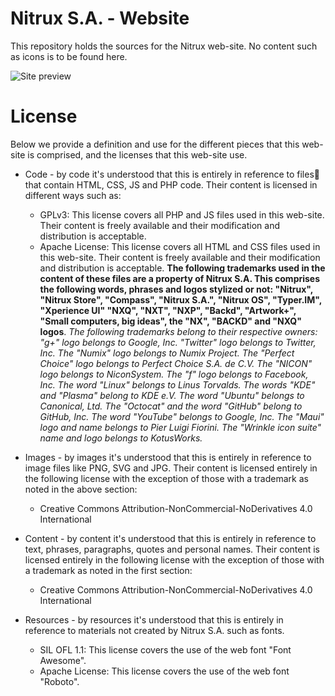 Nitrux S.A. - Website
==============

This repository holds the sources for the Nitrux web-site. No content such as icons is to be found here.

![Site preview](http://i.imgur.com/VTs0IFw.png "Nitrux S.A. web-site")

License
==============

Below we provide a definition and use for the different pieces that this web-site is comprised, and the licenses that this web-site use.

* Code - by code it's understood that this is entirely in reference to files that contain HTML, CSS, JS and PHP code. Their content is licensed in different ways such as:
    
    * GPLv3: This license covers all PHP and JS files used in this web-site. Their content is freely available and their modification and distribution is acceptable.
    * Apache License: This license covers all HTML and CSS files used in this web-site. Their content is freely available and their modification and distribution is acceptable. **The following trademarks used in the content of these files are a property of Nitrux S.A. This comprises the following words, phrases and logos stylized or not: "Nitrux", "Nitrux Store", "Compass",  "Nitrux S.A.", "Nitrux OS", "Typer.IM", "Xperience UI" "NXQ", "NXT", "NXP", "Backd", "Artwork+", "Small computers, big ideas", the "NX", "BACKD" and "NXQ" logos**. *The following trademarks belong to their respective    owners: "g+" logo belongs to Google, Inc. "Twitter" logo belongs to Twitter, Inc. The "Numix" logo belongs to Numix Project. The "Perfect Choice" logo belongs to Perfect Choice S.A. de C.V. The "NICON" logo belongs to NiconSystem. The "f" logo belongs to Facebook, Inc. The word "Linux" belongs to Linus Torvalds. The words "KDE" and "Plasma" belong to KDE e.V. The word "Ubuntu" belongs to Canonical, Ltd. The "Octocat" and the word "GitHub" belong to GitHub, Inc. The word "YouTube" belongs to Google, Inc. The "Maui" logo and name belongs to Pier Luigi Fiorini. The "Wrinkle icon suite" name and logo belongs to KotusWorks.*

* Images - by images it's understood that this is entirely in reference to image files like PNG, SVG and JPG. Their content is licensed entirely in the following license with the exception of those with a trademark as noted in the above section:

    * Creative Commons Attribution-NonCommercial-NoDerivatives 4.0 International
    
* Content - by content it's understood that this is entirely in reference to text, phrases, paragraphs, quotes and personal names. Their content is licensed entirely in the following license with the exception of those with a trademark as noted in the first section:

    * Creative Commons Attribution-NonCommercial-NoDerivatives 4.0 International

* Resources - by resources it's understood that this is entirely in reference to materials not created by Nitrux S.A. such as fonts.

    * SIL OFL 1.1: This license covers the use of the web font "Font Awesome".
    * Apache License: This license covers the use of the web font "Roboto".
    
    
